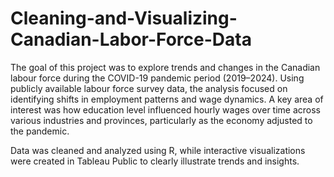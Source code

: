 # Cleaning-and-Visualizing-Canadian-Labor-Force-Data

The goal of this project was to explore trends and changes in the Canadian labour force during the COVID-19 pandemic period (2019–2024). Using publicly available labour force survey data, the analysis focused on identifying shifts in employment patterns and wage dynamics. A key area of interest was how education level influenced hourly wages over time across various industries and provinces, particularly as the economy adjusted to the pandemic.

Data was cleaned and analyzed using R, while interactive visualizations were created in Tableau Public to clearly illustrate trends and insights.
